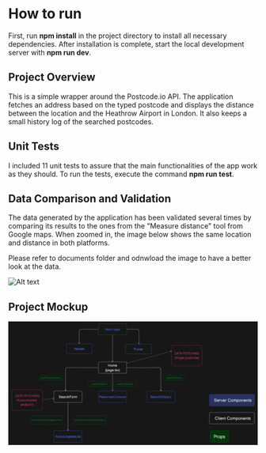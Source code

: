 # How to run
First, run **npm install** in the project directory to install all necessary dependencies. After installation is complete, start the local development server with **npm run dev**.

## Project Overview
This is a simple wrapper around the Postcode.io API. The application fetches an address based on the typed postcode and displays the distance between the location and the Heathrow Airport in London. It also keeps a small history log of the searched postcodes.

## Unit Tests

I included 11 unit tests to assure that the main functionalities of the app work as they should. To run the tests, execute the command **npm run test**. 

## Data Comparison and Validation

The data generated by the application has been validated several times by comparing its results to the ones from the "Measure distance" tool from Google maps. When zoomed in, the image below shows the same location and distance in both platforms. 

Please refer to documents folder and odnwload the image to have a better look at the data.

![Alt text](./documents/DATA_COMPARISON.jpg)

## Project Mockup

![Alt text](./documents/APP_MOCKUP.png)
